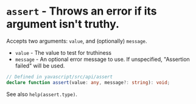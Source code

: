 # `assert` - Throws an error if its argument isn't truthy.

Accepts two arguments: `value`, and (optionally) `message`.

- `value` - The value to test for truthiness
- `message` - An optional error message to use. If unspecified, "Assertion failed" will be used.

```ts
// Defined in yavascript/src/api/assert
declare function assert(value: any, message?: string): void;
```

See also `help(assert.type)`.
